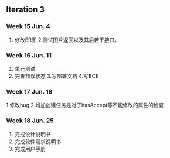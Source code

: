 ## Iteration 3

### Week 15 Jun. 4

1. 修改ER图
2.测试图片返回以及其后若干接口。

### Week 16 Jun. 11

1. 单元测试
2. 完善错误状态
3.写部署文档
4.写BCE

### Week 17 Jun. 18

1.修改bug
2.增加创建任务是对于hasAccept等不能修改的属性的检查


 ### Week 18 Jun. 25

1. 完成设计说明书
2. 完成软件需求说明书
3. 完成用户手册
